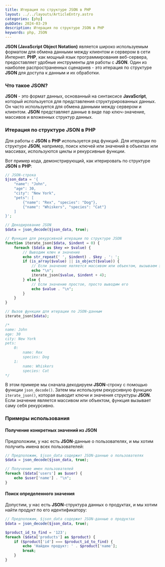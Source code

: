 ```yaml
---
title: Итерация по структуре JSON в PHP
layout: ../../layouts/ArticleEntry.astro
categories: [php]
pubDate: 2024-03-29
description: Итерация по структуре JSON в PHP
keywords: php, JSON
---
```


**JSON (JavaScript Object Notation)** является широко используемым форматом для обмена данными между клиентом и сервером в сети Интернет. **PHP**, как мощный язык программирования веб-сервера, предоставляет удобные инструменты для работы с **JSON**. Один из наиболее распространенных сценариев - это итерация по структуре **JSON** для доступа к данным и их обработки.

### Что такое JSON?

**JSON** - это формат данных, основанный на синтаксисе **JavaScript**, который используется для представления структурированных данных. Он часто используется для обмена данными между сервером и клиентом. **JSON** представляет данные в виде пар ключ-значение, массивов и вложенных структур данных.

### Итерация по структуре JSON в PHP

Для работы с **JSON** в **PHP** используется ряд функций. Для итерации по структуре **JSON**, например, поиск ключей или значений в объектах или массивах, используются циклы и рекурсивные функции.

Вот пример кода, демонстрирующий, как итерировать по структуре **JSON** в **PHP**:

```php
// JSON-строка
$json_data = '{
    "name": "John",
    "age": 30,
    "city": "New York",
    "pets": [
        {"name": "Rex", "species": "Dog"},
        {"name": "Whiskers", "species": "Cat"}
    ]
}';

// Декодирование JSON
$data = json_decode($json_data, true);

// Функция для рекурсивной итерации по структуре JSON
function iterate_json($data, $indent = 0) {
    foreach ($data as $key => $value) {
        // Выводим ключ и значение
        echo str_repeat(' ', $indent) . $key . ': ';
        if (is_array($value) || is_object($value)) {
            // Если значение является массивом или объектом, вызываем эту же функцию рекурсивно
            echo "\n";
            iterate_json($value, $indent + 4);
        } else {
            // Если значение простое, просто выводим его
            echo $value . "\n";
        }
    }
}

// Вызов функции для итерации по JSON-данным
iterate_json($data);

/*
name: John
age: 30
city: New York
pets: 
    0: 
        name: Rex
        species: Dog
    1: 
        name: Whiskers
        species: Cat
*/
```

В этом примере мы сначала декодируем **JSON**-строку с помощью функции `json_decode()`. Затем мы используем рекурсивную функцию `iterate_json()`, которая выводит ключи и значения структуры **JSON**. Если значение является массивом или объектом, функция вызывает саму себя рекурсивно.

### Примеры использования

#### Получение конкретных значений из JSON

Предположим, у нас есть **JSON**-данные о пользователях, и мы хотим получить имена всех пользователей:

```php
// Предположим, $json_data содержит JSON-данные о пользователях
$data = json_decode($json_data, true);

// Получение имен пользователей
foreach ($data['users'] as $user) {
    echo $user['name'] . "\n";
}
```

####  Поиск определенного значения

Допустим, у нас есть **JSON**-структура данных о продуктах, и мы хотим найти продукт по его идентификатору:

```php
// Предположим, $json_data содержит JSON-данные о продуктах
$data = json_decode($json_data, true);

$product_id_to_find = '123';
foreach ($data['products'] as $product) {
    if ($product['id'] === $product_id_to_find) {
        echo 'Найден продукт: ' . $product['name'];
        break;
    }
}
```